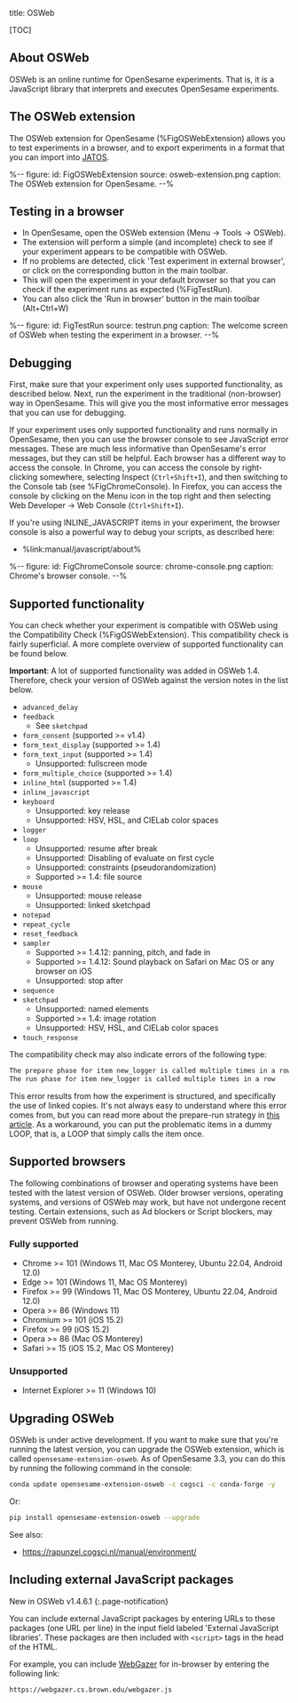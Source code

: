 title: OSWeb


[TOC]


## About OSWeb

OSWeb is an online runtime for OpenSesame experiments. That is, it is a JavaScript library that interprets and executes OpenSesame experiments.


## The OSWeb extension

The OSWeb extension for OpenSesame (%FigOSWebExtension) allows you to test experiments in a browser, and to export experiments in a format that you can import into [JATOS](%url:jatos%).


%--
figure:
 id: FigOSWebExtension
 source: osweb-extension.png
 caption: The OSWeb extension for OpenSesame.
--%


## Testing in a browser

- In OpenSesame, open the OSWeb extension (Menu → Tools → OSWeb).
- The extension will perform a simple (and incomplete) check to see if your experiment appears to be compatible with OSWeb.
- If no problems are detected, click 'Test experiment in external browser', or click on the corresponding button in the main toolbar.
- This will open the experiment in your default browser so that you can check if the experiment runs as expected (%FigTestRun).
- You can also click the 'Run in browser' button in the main toolbar (Alt+Ctrl+W)


%--
figure:
 id: FigTestRun
 source: testrun.png
 caption: The welcome screen of OSWeb when testing the experiment in a browser.
--%


## Debugging

First, make sure that your experiment only uses supported functionality, as described below. Next, run the experiment in the traditional (non-browser) way in OpenSesame. This will give you the most informative error messages that you can use for debugging.

If your experiment uses only supported functionality and runs normally in OpenSesame, then you can use the browser console to see JavaScript error messages. These are much less informative than OpenSesame's error messages, but they can still be helpful. Each browser has a different way to access the console. In Chrome, you can access the console by right-clicking somewhere, selecting Inspect (`Ctrl+Shift+I`), and then switching to the Console tab (see %FigChromeConsole). In Firefox, you can access the console by clicking on the Menu icon in the top right and then selecting Web Developer → Web Console (`Ctrl+Shift+I`).

If you're using INLINE_JAVASCRIPT items in your experiment, the browser console is also a powerful way to debug your scripts, as described here:

- %link:manual/javascript/about%


%--
figure:
 id: FigChromeConsole
 source: chrome-console.png
 caption: Chrome's browser console.
--%



## Supported functionality

You can check whether your experiment is compatible with OSWeb using the Compatibility Check (%FigOSWebExtension). This compatibility check is fairly superficial. A more complete overview of supported functionality can be found below.

__Important__: A lot of supported functionality was added in OSWeb 1.4. Therefore, check your version of OSWeb against the version notes in the list below.

- `advanced_delay`
- `feedback`
    - See `sketchpad`
- `form_consent` (supported >= v1.4)
- `form_text_display` (supported >= 1.4)
- `form_text_input` (supported >= 1.4)
    - Unsupported: fullscreen mode
- `form_multiple_choice` (supported >= 1.4)
- `inline_html` (supported >= 1.4)
- `inline_javascript`
- `keyboard`
    - Unsupported: key release
    - Unsupported: HSV, HSL, and CIELab color spaces
- `logger`
- `loop`
    - Unsupported: resume after break
    - Unsupported: Disabling of evaluate on first cycle
    - Unsupported: constraints (pseudorandomization)
    - Supported >= 1.4: file source
- `mouse`
    - Unsupported: mouse release
    - Unsupported: linked sketchpad
- `notepad`
- `repeat_cycle`
- `reset_feedback`
- `sampler`
    - Supported >= 1.4.12: panning, pitch, and fade in
    - Supported >= 1.4.12: Sound playback on Safari on Mac OS or any browser on iOS
    - Unsupported: stop after
- `sequence`
- `sketchpad`
    - Unsupported: named elements
    - Supported >= 1.4: image rotation
    - Unsupported: HSV, HSL, and CIELab color spaces
- `touch_response`


The compatibility check may also indicate errors of the following type:

```bash
The prepare phase for item new_logger is called multiple times in a row
The run phase for item new_logger is called multiple times in a row
```

This error results from how the experiment is structured, and specifically the use of linked copies. It's not always easy to understand where this error comes from, but you can read more about the prepare-run strategy in [this article](%url:prepare-run%). As a workaround, you can put the problematic items in a dummy LOOP, that is, a LOOP that simply calls the item once.


## Supported browsers

The following combinations of browser and operating systems have been tested with the latest version of OSWeb. Older browser versions, operating systems, and versions of OSWeb may work, but have not undergone recent testing. Certain extensions, such as Ad blockers or Script blockers, may prevent OSWeb from running.

### Fully supported

- Chrome >= 101 (Windows 11, Mac OS Monterey, Ubuntu 22.04, Android 12.0)
- Edge >= 101 (Windows 11, Mac OS Monterey)
- Firefox >= 99 (Windows 11, Mac OS Monterey, Ubuntu 22.04, Android 12.0)
- Opera >= 86 (Windows 11) 
- Chromium >= 101 (iOS 15.2)
- Firefox >= 99 (iOS 15.2)
- Opera >= 86 (Mac OS Monterey) 
- Safari >= 15 (iOS 15.2, Mac OS Monterey)

### Unsupported

- Internet Explorer >= 11 (Windows 10) 



## Upgrading OSWeb

OSWeb is under active development. If you want to make sure that you're running the latest version, you can upgrade the OSWeb extension, which is called `opensesame-extension-osweb`. As of OpenSesame 3.3, you can do this by running the following command in the console:

```bash
conda update opensesame-extension-osweb -c cogsci -c conda-forge -y
```

Or:

```bash
pip install opensesame-extension-osweb --upgrade
```

See also:

- <https://rapunzel.cogsci.nl/manual/environment/>


## Including external JavaScript packages

New in OSWeb v1.4.6.1
{:.page-notification}

You can include external JavaScript packages by entering URLs to these packages (one URL per line) in the input field labeled 'External JavaScript libraries'. These packages are then included with `<script>` tags in the head of the HTML.

For example, you can include [WebGazer](%url:webgazer%) for in-browser by entering the following link:

```
https://webgazer.cs.brown.edu/webgazer.js
```

